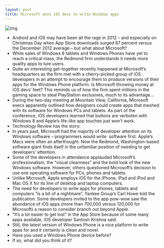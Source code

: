 ```yaml
---
layout: post
title: Microsoft woos iOS devs to write Windows apps
---
```

![img](http://media.idownloadblog.com/wp-content/uploads/2012/09/Windows-Phone-8-home-screen.jpg)
* Android and iOS may have been all the rage in 2012 – and especially on Christmas Day when App Store downloads surged 87 percent versus the December 2012 average – but what about Microsoft?
* While sales of Windows 8 tablets and Windows Phones have yet to reach a critical mass, the Redmond firm understands it needs more quality apps to lure users.
* Quite an interesting get-together recently happened at Microsoft’s headquarters as the firm met with a cherry-picked group of iOS developers in an attempt to encourage them to produce versions of their apps for the Windows Phone platform. Is Microsoft throwing money at iOS devs’ feet? This reminds us of how the firm spent millions in the gaming space to steal PlayStation exclusives, much to its advantage…
* During the two-day meeting at Mountain View, California, Microsoft execs apparently outlined how designers could create apps that meshed with its software for Windows PCs and tablets. As part of the conference, iOS developers learned that buttons are verboten with Windows 8 and Apple’s life-like app touches just won’t work.
* Technology Review has the story:
* In years past, Microsoft had the majority of developer attention on its Windows software – programmers would write  software first. Apple’s Macs were often an afterthought. Now the Redmond, Washington-based software giant finds itself in the unfamiliar position of needing to get developers’ attention.
* Some of the developers in attendance applauded Microsoft’s professionalism, the “visual cleanness” and the bold look of the new Windows software. However, others questioned Microsoft’s decision to use one operating software for PCs, phones and tablets.
* Unlike Microsoft, Apple employs iOS for the iPhone, iPad and iPod and Mac OS X for its line of desktop and laptop computers.
* The need for developers to write apps for phones, tablets and computers “is a bit of a nightmare”, Yankee Group’s Carl Howe told the publication. Some developers invited to the app pow-wow saw the abundance of iOS apps (more than 700,000 versus 120,000 for Microsoft) a reason to consider branch out beyond Apple.
* “It’s a lot easier to get lost” in the App Store because of some many apps available, iOS developer Santosh Krishna said.
* Still, the latest version of Windows Phone is a nice platform to write apps for and it certainly is clean and novel.
* Have you used a Windows Phone device before?
* If so, what did you think of it?


